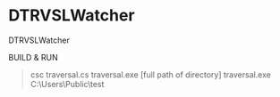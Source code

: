 # DTRVSLWatcher
DTRVSLWatcher

BUILD & RUN
>csc traversal.cs
>traversal.exe [full path of directory]
    traversal.exe C:\Users\Public\test
    
